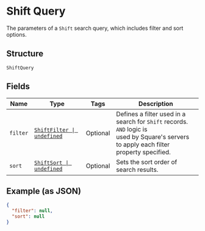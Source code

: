 
# Shift Query

The parameters of a `Shift` search query, which includes filter and sort options.

## Structure

`ShiftQuery`

## Fields

| Name | Type | Tags | Description |
|  --- | --- | --- | --- |
| `filter` | [`ShiftFilter \| undefined`](../../doc/models/shift-filter.md) | Optional | Defines a filter used in a search for `Shift` records. `AND` logic is<br>used by Square's servers to apply each filter property specified. |
| `sort` | [`ShiftSort \| undefined`](../../doc/models/shift-sort.md) | Optional | Sets the sort order of search results. |

## Example (as JSON)

```json
{
  "filter": null,
  "sort": null
}
```

